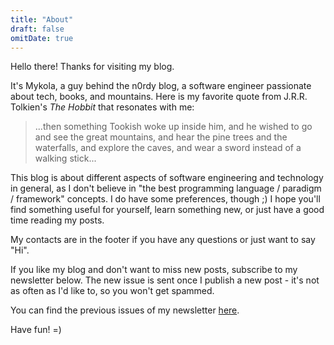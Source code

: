 ```yaml
---
title: "About"
draft: false
omitDate: true
---
```


Hello there! Thanks for visiting my blog.

It's Mykola, a guy behind the n0rdy blog, a software engineer passionate about tech, books, and mountains.
Here is my favorite quote from J.R.R. Tolkien's *The Hobbit* that resonates with me:

> ...then something Tookish woke up inside him, and he wished to go and see the great mountains, and hear the pine trees and the waterfalls, and explore the caves, and wear a sword instead of a walking stick...

This blog is about different aspects of software engineering and technology in general, as I don't believe in "the best programming language / paradigm / framework" concepts. I do have some preferences, though ;)
I hope you'll find something useful for yourself, learn something new, or just have a good time reading my posts.

My contacts are in the footer if you have any questions or just want to say "Hi".

If you like my blog and don't want to miss new posts, subscribe to my newsletter below.
The new issue is sent once I publish a new post - it's not as often as I'd like to, so you won't get spammed.

You can find the previous issues of my newsletter [here](https://mail.n0rdy.foo/archive).

Have fun! =)